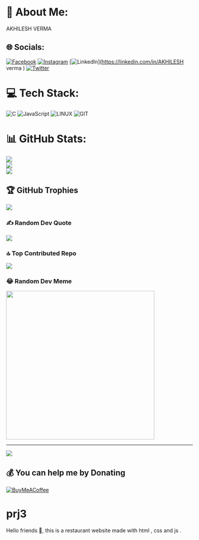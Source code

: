 

<!---
akkyyypatel/akkyyypatel is a ✨ special ✨ repository because its `README.md` (this file) appears on your GitHub profile.
You can click the Preview link to take a look at your changes.
--->
# 💫 About Me:
AKHILESH VERMA 


## 🌐 Socials:
[![Facebook](https://img.shields.io/badge/Facebook-%231877F2.svg?logo=Facebook&logoColor=white)](https://facebook.com/AKHILESH ) [![Instagram](https://img.shields.io/badge/Instagram-%23E4405F.svg?logo=Instagram&logoColor=white)](https://instagram.com/Akkyyy92) [![LinkedIn](https://img.shields.io/badge/LinkedIn-%230077B5.svg?logo=linkedin&logoColor=white)](https://linkedin.com/in/AKHILESH verma ) [![Twitter](https://img.shields.io/badge/Twitter-%231DA1F2.svg?logo=Twitter&logoColor=white)](https://twitter.com/Akhilesh92 ) 

# 💻 Tech Stack:
![C](https://img.shields.io/badge/c-%2300599C.svg?style=for-the-badge&logo=c&logoColor=white) ![JavaScript](https://img.shields.io/badge/javascript-%23323330.svg?style=for-the-badge&logo=javascript&logoColor=%23F7DF1E) ![LINUX](https://img.shields.io/badge/Linux-FCC624?style=for-the-badge&logo=linux&logoColor=black) ![GIT](https://img.shields.io/badge/Git-fc6d26?style=for-the-badge&logo=git&logoColor=white)
# 📊 GitHub Stats:
![](https://github-readme-stats.vercel.app/api?username=akkyyypatel&theme=dark&hide_border=false&include_all_commits=true&count_private=false)<br/>
![](https://github-readme-streak-stats.herokuapp.com/?user=akkyyypatel&theme=dark&hide_border=false)<br/>
![](https://github-readme-stats.vercel.app/api/top-langs/?username=akkyyypatel&theme=dark&hide_border=false&include_all_commits=true&count_private=false&layout=compact)

## 🏆 GitHub Trophies
![](https://github-profile-trophy.vercel.app/?username=akkyyypatel&theme=radical&no-frame=false&no-bg=false&margin-w=4)

### ✍️ Random Dev Quote
![](https://quotes-github-readme.vercel.app/api?type=horizontal&theme=radical)

### 🔝 Top Contributed Repo
![](https://github-contributor-stats.vercel.app/api?username=akkyyypatel&limit=5&theme=dark&combine_all_yearly_contributions=true)

### 😂 Random Dev Meme
<img src='https://randommeme-five.vercel.app/' style="height: 400px;"/>

---
[![](https://visitcount.itsvg.in/api?id=akkyyypatel&icon=0&color=3)](https://visitcount.itsvg.in)

  ## 💰 You can help me by Donating
  [![BuyMeACoffee](https://img.shields.io/badge/Buy%20Me%20a%20Coffee-ffdd00?style=for-the-badge&logo=buy-me-a-coffee&logoColor=black)](https://buymeacoffee.com/akkyyyy) 

  
<!-- Proudly created with GPRM ( https://gprm.itsvg.in ) -->
# prj3
Hello friends 👋, this is a restaurant website made with html , css and js .
